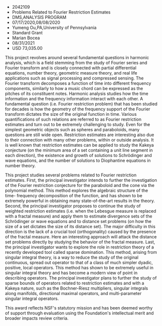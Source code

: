 
* 2042109
* Problems Related to Fourier Restriction Estimates
* DMS,ANALYSIS PROGRAM
* 07/17/2020,08/08/2020
* Yumeng Ou,PA,University of Pennsylvania
* Standard Grant
* Marian Bocea
* 08/31/2021
* USD 73,035.00

This project revolves around several fundamental questions in harmonic analysis,
which is a field stemming from the study of Fourier series and Fourier transform
and is closely connected with partial differential equations, number theory,
geometric measure theory, and real life applications such as signal processing
and compressed sensing. The Fourier transform decomposes a function of time into
different frequency components, similarly to how a music chord can be expressed
as the pitches of its constituent notes. Harmonic analysis studies how the time
information and the frequency information interact with each other. A
fundamental question (i.e. Fourier restriction problem) that has been studied
for decades is how the geometry of the frequency support of the Fourier
transform dictates the size of the original function in time. Various
quantifications of such relations are referred to as Fourier restriction
estimates and turn out to be extremely challenging to study. Even for the
simplest geometric objects such as spheres and paraboloids, many questions are
still wide open. Restriction estimates are interesting also due to their
connection with many other problems, within or outside analysis. It is well
known that restriction estimates can be applied to study the Kakeya conjecture
(on the minimum area of a set containing a unit line segment in each direction),
the existence and growth of solutions to Schrödinger and wave equations, and the
number of solutions to Diophantine equations in number theory.

This project studies several problems related to Fourier restriction estimates.
First, the principal investigator intends to further the investigation of the
Fourier restriction conjecture for the paraboloid and the cone via the
polynomial method. This method explores the algebraic structure of the time-
frequency decomposition of the function, and has shown to be extremely powerful
in obtaining many state-of-the-art results in the theory. Second, the principal
investigator proposes to continue the study of weighted restriction estimates
(i.e. when the Lebesgue measure is replaced with a fractal measure) and apply
them to estimate divergence sets of the Schrödinger or wave equations and to
distance set problems (on how the size of a set dictates the size of its
distance set). The major difficulty in this direction is the lack of a crucial
tool (orthogonality) caused by the presence of the fractal measure. Here an
interesting approach will attack the distance set problems directly by studying
the behavior of the fractal measure. Last, the principal investigator wants to
explore the role in restriction theory of a recently developed tool called
sparse domination. This method, arising from singular integral theory, is a way
to reduce the study of the original continuous, spread out operator to that of a
class of much simpler dyadic, positive, local operators. This method has shown
to be extremely useful in singular integral theory and has become a modern view
of point in describing operators. The principal investigator plans to further
the study of sparse bounds of operators related to restriction estimates and
with a Kakeya nature, such as the Bochner-Riesz multipliers, singular integrals
along manifolds, directional maximal operators, and multi-parameter singular
integral operators.

This award reflects NSF's statutory mission and has been deemed worthy of
support through evaluation using the Foundation's intellectual merit and broader
impacts review criteria.
